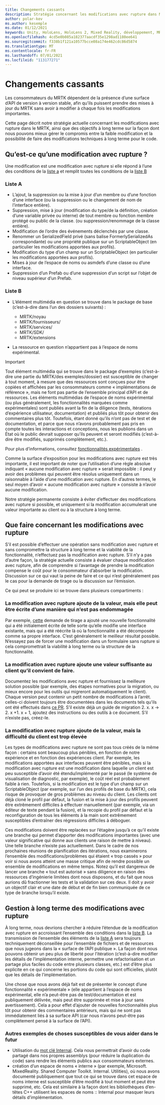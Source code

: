 ```yaml
---
title: Changements cassants
description: Stratégie concernant les modifications avec rupture dans MRTK.
author: polar-kev
ms.author: kesemple
ms.date: 01/12/2021
keywords: Unity, HoloLens, HoloLens 2, Mixed Reality, développement, MRTK
ms.openlocfilehash: 4cd5e0b085a182377aacdf35e1298ad1180ee641
ms.sourcegitcommit: f338b1f121a10577bcce08a174e462cdc86d5874
ms.translationtype: MT
ms.contentlocale: fr-FR
ms.lasthandoff: 07/01/2021
ms.locfileid: "113177271"
---
```

# <a name="breaking-changes"></a>Changements cassants

Les consommateurs du MRTK dépendent de la présence d’une surface d’API de version à version stable, afin qu’ils puissent prendre des mises à jour du MRTK sans avoir à modifier à chaque fois les modifications importantes.

Cette page décrit notre stratégie actuelle concernant les modifications avec rupture dans le MRTK, ainsi que des objectifs à long terme sur la façon dont nous pouvons mieux gérer le compromis entre la faible modification et la possibilité de faire des modifications techniques à long terme pour le code.

## <a name="what-is-a-breaking-change"></a>Qu’est-ce qu’une modification avec rupture ?

Une modification est une modification avec rupture si elle répond à l’une des conditions de la [liste a](#list-a) et remplit toutes les conditions de la [liste B](#list-b)

### <a name="list-a"></a>Liste A

- L’ajout, la suppression ou la mise à jour d’un membre ou d’une fonction d’une interface (ou la suppression ou le changement de nom de l’interface entière).
- Suppression, mise à jour (modification du type/de la définition, création d’une variable privée ou interne) de tout membre ou fonction membre protégé ou public de la classe. (ou suppression/renommage de la classe entière).
- Modification de l’ordre des événements déclenchés par une classe.
- Renommer un SerializedField privé (sans balise FormerlySerializedAs correspondante) ou une propriété publique sur un ScriptableObject (en particulier les modifications apportées aux profils).
- Modification du type d’un champ sur un ScriptableObject (en particulier les modifications apportées aux profils).
- Mises à jour de l’espace de noms ou asmdefs d’une classe ou d’une interface.
- Suppression d’un Prefab ou d’une suppression d’un script sur l’objet de niveau supérieur d’un Prefab.

### <a name="list-b"></a>Liste B

- L’élément multimédia en question se trouve dans le package de base (c’est-à-dire dans l’un des dossiers suivants) :

  - MRTK/noyau
  - MRTK/fournisseurs/
  - MRTK/services/
  - MRTK/SDK/
  - MRTK/extensions

- La ressource en question n’appartient pas à l’espace de noms expérimental.

> [!IMPORTANT]
> Tout élément multimédia qui se trouve dans le package d’exemples (c’est-à-dire une partie du MRTK/des exemples/dossier) est susceptible de changer à tout moment, à mesure que des ressources sont conçues pour être copiées et affichées par les consommateurs comme « implémentations de référence », mais ne font pas partie de l’ensemble principal d’API et de ressources. Les éléments multimédias de l’espace de noms expérimental (ou plus généralement, les fonctionnalités marquées comme expérimentales) sont publiés avant la fin de la diligence (tests, itérations d’expérience utilisateur, documentation) et publiés plus tôt pour obtenir des commentaires plus tôt.  Toutefois, étant donné qu’ils n’ont pas de test et de documentation, et parce que nous n’avons probablement pas pris en compte toutes les interactions et conceptions, nous les publions dans un État où le public devrait supposer qu’ils peuvent et seront modifiés (c’est-à-dire être modifiés, supprimés complètement, etc.).
>
> Pour plus d’informations, consultez [fonctionnalités expérimentales](../contributing/experimental-features.md) .

Comme la surface d’exposition pour les modifications avec rupture est très importante, il est important de noter que l’utilisation d’une règle absolue indiquant « aucune modification avec rupture » serait impossible : il peut y avoir des problèmes qui peuvent être résolus uniquement dans un raisonnable à l’aide d’une modification avec rupture. En d’autres termes, le seul moyen d’avoir « aucune modification avec rupture » consiste à n’avoir aucune modification.

Notre stratégie permanente consiste à éviter d’effectuer des modifications avec rupture si possible, et uniquement si la modification accumulerait une valeur importante au client ou à la structure à long terme.

## <a name="what-to-do-about-breaking-changes"></a>Que faire concernant les modifications avec rupture

S’il est possible d’effectuer une opération sans modification avec rupture et sans compromettre la structure à long terme et la viabilité de la fonctionnalité, n’effectuez pas la modification avec rupture. S’il n’y a pas d’autre façon, la stratégie actuelle consiste à évaluer chaque modification avec rupture, afin de comprendre si l’avantage de prendre la modification compense le coût pour le consommateur d’absorber la modification. Discussion sur ce qui vaut la peine de faire et ce qui n’est généralement pas le cas pour la demande de tirage ou la discussion sur l’émission.

Ce qui peut se produire ici se trouve dans plusieurs compartiments :

### <a name="the-breaking-change-adds-value-but-could-be-written-in-a-way-that-isnt-breaking"></a>La modification avec rupture ajoute de la valeur, mais elle peut être écrite d’une manière qui n’est pas endommagée

Par exemple, [cette](https://github.com/microsoft/MixedRealityToolkit-Unity/pull/4882) demande de tirage a ajouté une nouvelle fonctionnalité qui a été initialement écrite de telle sorte qu’elle modifie une interface existante, mais qui a été réécrite là où la fonctionnalité a été décomposée comme sa propre interface. C’est généralement le meilleur résultat possible. N’essayez pas de forcer une modification dans un formulaire sans rupture si cela compromettrait la viabilité à long terme ou la structure de la fonctionnalité.

### <a name="the-breaking-change-adds-sufficient-value-to-the-customer-that-its-worth-doing"></a>La modification avec rupture ajoute une valeur suffisante au client qu’il convient de faire.

Documentez les modifications avec rupture et fournissez la meilleure solution possible (par exemple, des étapes normatives pour la migration, ou mieux encore pour les outils qui migreront automatiquement le client). Chaque version peut contenir un petit nombre de modifications à l’arrêt. celles-ci doivent toujours être documentées dans les documents tels qu’ils ont été effectués dans [ce PR](https://github.com/microsoft/MixedRealityToolkit-Unity/pull/4858). S’il existe déjà un guide de migration 2. x. x → 2. x +1. x + 1, ajoutez des instructions ou des outils à ce document. S’il n’existe pas, créez-le.

### <a name="the-breaking-change-adds-value-but-the-customer-pain-would-be-too-high"></a>La modification avec rupture ajoute de la valeur, mais la difficulté du client est trop élevée

Les types de modifications avec rupture ne sont pas tous créés de la même façon : certains sont beaucoup plus pénibles, en fonction de notre expérience et en fonction des expériences client. Par exemple, les modifications apportées aux interfaces peuvent être pénibles, mais si la modification avec rupture est une modification dans laquelle un client est peu susceptible d’avoir été étendu/implémenté par le passé (le système de visualisation de diagnostic, par exemple), le coût réel est probablement faible à rien. Toutefois, si la modification est le type d’un champ sur un ScriptableObject (par exemple, sur l’un des profils de base du MRTK), cela risque de provoquer de gros problèmes au niveau du client. Les clients ont déjà cloné le profil par défaut, la fusion et la mise à jour des profils peuvent être extrêmement difficiles à effectuer manuellement (par exemple, via un éditeur de texte pendant la fusion), et la recopie du profil par défaut et la reconfiguration de tous les éléments à la main sont extrêmement susceptibles d’entraîner des régressions difficiles à déboguer.

Ces modifications doivent être replacées sur l’étagère jusqu’à ce qu’il existe une branche qui permet d’apporter des modifications importantes (avec une valeur significative qui donne aux clients une raison de mettre à niveau). Une telle branche n’existe pas actuellement. Dans le cadre de nos prochaines réunions de planification des itérations, nous examinerons l’ensemble des modifications/problèmes qui étaient « trop cassés » pour voir si nous avons atteint une masse critique afin de rendre possible un ensemble de modifications en même temps. Notez qu’il est dangereux de lancer une branche « tout est autorisé » sans diligence en raison des ressources d’ingénierie limitées dont nous disposons, et du fait que nous aurions dû fractionner les tests et la validation sur ces deux. Il doit y avoir un objectif clair et une date de début et de fin bien communiquée de ce type de branche lorsqu’il existe.

## <a name="long-term-management-of-breaking-changes"></a>Gestion à long terme des modifications avec rupture

À long terme, nous devrions chercher à réduire l’étendue de la modification avec rupture en accroissant l’ensemble des conditions dans la [liste B](#list-b). La transmission de l’ensemble des éléments de la [liste A](#list-a) sera toujours techniquement déconseillée pour l’ensemble de fichiers et de ressources que nous jugeons dans la « surface de l’API publique ». La façon dont nous pouvons obtenir un peu plus de liberté pour l’itération (c’est-à-dire modifier les détails de l’implémentation interne, permettre une refactorisation et un partage plus faciles du code entre plusieurs classes, etc.) est d’être plus explicite en ce qui concerne les portions du code qui sont officielles, plutôt que les détails de l’implémentation.

Une chose que nous avons déjà fait est de présenter le concept d’une fonctionnalité « expérimentale » (elle appartient à l’espace de noms expérimental, elle n’a peut-être pas de test/documentation et est publiquement délivrée, mais peut être supprimée et mise à jour sans avertissement). Cela a pour effet d’ajouter de nouvelles fonctionnalités plus tôt pour obtenir des commentaires antérieurs, mais qui ne sont pas immédiatement liés à sa surface API (car nous n’avons peut-être pas complètement pensé à la surface de l’API).

### <a name="other-examples-of-things-that-could-help-in-the-future"></a>Autres exemples de choses susceptibles de vous aider dans le futur

- Utilisation du [mot clé Internal](/dotnet/csharp/language-reference/keywords/internal).
  Cela nous permettrait d’avoir du code partagé dans nos propres assemblys (pour réduire la duplication du code) sans rendre les éléments publics aux consommateurs externes.
- création d’un espace de noms « interne » (par exemple, Microsoft. MixedReality. Shared Computer Toolkit. Internal. Utilities), où nous avons documenté publiquement que tout ce qui se trouve dans cet espace de noms interne est susceptible d’être modifié à tout moment et peut être supprimé, etc. Cela est similaire à la façon dont les bibliothèques d’en-têtes C++ utilisent les espaces de noms :: Internal pour masquer leurs détails d’implémentation.
